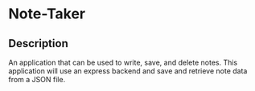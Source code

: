 # Note-Taker

## Description
An application that can be used to write, save, and delete notes. This application will use an express backend and save and retrieve note data from a JSON file.
